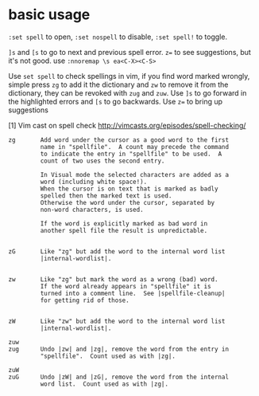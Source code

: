 # basic usage


<!--
ID: 0d9696eb-83aa-47b6-b6c9-edcb3d389b66
Status: publish
Date: 2017-06-14T04:20:00
Modified: 2020-05-16T11:42:54
wp_id: 735
-->


`:set spell` to open, `:set nospell` to disable, `:set spell!` to toggle.

`]s` and `[s` to go to next and previous spell error. `z=` to see suggestions, but it's not good. use `:nnoremap \s ea<C-X><C-S>`

Use `set spell` to check spellings in vim, if you find word marked wrongly, simple press `zg` to add it the dictionary and `zw` to remove it from the dictionary, they can be revoked with `zug` and `zuw`.
Use `]s` to go forward in the highlighted errors and `[s` to go backwards.
Use `z=` to bring up suggestions

[1] Vim cast on spell check
http://vimcasts.org/episodes/spell-checking/

```
zg       Add word under the cursor as a good word to the first
         name in "spellfile".  A count may precede the command
         to indicate the entry in "spellfile" to be used.  A
         count of two uses the second entry.

         In Visual mode the selected characters are added as a
         word (including white space!).
         When the cursor is on text that is marked as badly
         spelled then the marked text is used.
         Otherwise the word under the cursor, separated by
         non-word characters, is used.

         If the word is explicitly marked as bad word in
         another spell file the result is unpredictable.


zG       Like "zg" but add the word to the internal word list
         |internal-wordlist|.


zw       Like "zg" but mark the word as a wrong (bad) word.
         If the word already appears in "spellfile" it is
         turned into a comment line.  See |spellfile-cleanup|
         for getting rid of those.


zW       Like "zw" but add the word to the internal word list
         |internal-wordlist|.

zuw
zug      Undo |zw| and |zg|, remove the word from the entry in
         "spellfile".  Count used as with |zg|.

zuW
zuG      Undo |zW| and |zG|, remove the word from the internal
         word list.  Count used as with |zg|.
```